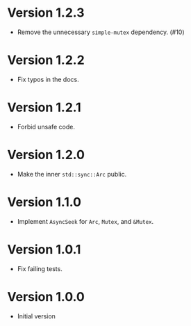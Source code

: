 # Version 1.2.3

- Remove the unnecessary `simple-mutex` dependency. (#10)

# Version 1.2.2

- Fix typos in the docs.

# Version 1.2.1

- Forbid unsafe code.

# Version 1.2.0

- Make the inner `std::sync::Arc` public.

# Version 1.1.0

- Implement `AsyncSeek` for `Arc`, `Mutex`, and `&Mutex`.

# Version 1.0.1

- Fix failing tests.

# Version 1.0.0

- Initial version

